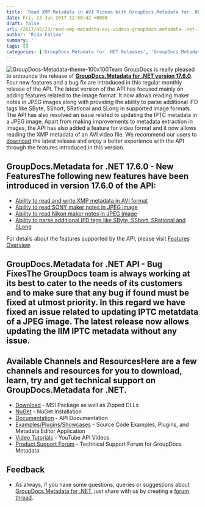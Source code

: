```yaml
---
title: 'Read XMP Metadata in AVI Videos With GroupDocs.Metadata for .NET 17.6.0'
date: Fri, 23 Jun 2017 12:58:42 +0000
draft: false
url: /2017/06/23/read-xmp-metadata-avi-videos-groupdocs.metadata-.net-17.6.0/
author: 'Rida Fatima'
summary: ''
tags: []
categories: ['GroupDocs.Metadata for .NET Releases', 'GroupDocs.Metadata Product Family']
---
```


![](http://blog.groupdocs.com/wp-content/uploads/sites/4/2017/06/groupdocs-metadata-net.png "GroupDocs-Metadata-theme-100x100")Team GroupDocs is really pleased to announce the release of **[GroupDocs.Metadata for .NET version 17.6.0](http://www.groupdocs.com/products/metadata/net "GroupDocs.Metadata")**. Four new features and a bug fix are introduced in this regular monthly release of the API. The latest version of the API has focused mainly on adding features related to the image format. It now allows reading maker notes in JPEG images along with providing the ability to parse additional IFD tags like SByte, SShort, SRational and SLong in supported image formats. The API has also resolved an issue related to updating the IPTC metadata in a JPEG image. Apart from making improvements to metadata extraction in images, the API has also added a feature for video format and it now allows reading the XMP metadata of an AVI video file. We recommend our users to  [download](https://downloads.groupdocs.com/metadata/net/new-releases/groupdocs.metadata-for-.net-17.6.0/) the latest release and enjoy a better experience with the API through the features introduced in this version.

## GroupDocs.Metadata for .NET 17.6.0 - New FeaturesThe following new features have been introduced in version 17.6.0 of the API:

*   [Ability to read and write XMP metadata in AVI format](https://docs.groupdocs.com/metadata/net)
*   [Ability to read SONY maker notes in JPEG image](https://docs.groupdocs.com/metadata/net)
*   [Ability to read Nikon maker notes in JPEG image](https://docs.groupdocs.com/metadata/net)
*   [Ability to parse additional IFD tags like SByte, SShort, SRational and SLong](https://docs.groupdocs.com/metadata/net)

For details about the features supported by the API, please visit [Features Overview](https://docs.groupdocs.com/display/metadatanet/Features+Overview).

## GroupDocs.Metadata for .NET API - Bug  FixesThe GroupDocs team is always working at its best to cater to the needs of its customers and to make sure that any bug if found must be fixed at utmost priority. In this regard we have fixed an issue related to updating IPTC metatdata of a JPEG image. The latest release now allows updating the IIM IPTC metadata without any issue.

## Available Channels and ResourcesHere are a few channels and resources for you to download, learn, try and get technical support on GroupDocs.Metadata for .NET.

*   [Download](https://downloads.groupdocs.com/metadata/net/new-releases/groupdocs.metadata-for-.net-17.6.0/ "GroupDocs.Metadata MSI") - MSI Package as well as Zipped DLLs
*   [NuGet](https://www.nuget.org/packages/groupdocs-metadata-dotnet/17.6.0 "GroupDocs.Metadata Nuget Package") - NuGet Installation
*   [Documentation](https://docs.groupdocs.com/display/metadatanet/Getting+Started "Metadata API documentation") - API Documentation
*   [Examples/Plugins/Showcases](https://github.com/groupdocs-metadata/GroupDocs.Metadata-for-.NET/tree/master/Examples "How to use Metadata API") - Source Code Examples, Plugins, and Metadata Editor Application
*   [Video Tutorials](https://www.youtube.com/channel/UCkOlPEPh0oljoESrmKP6l4g "Metadata API YouTube Tutorials") - YouTube API Videos
*   [Product Support Forum](http://www.groupdocs.com/Community/forums/groupdocs.metadata-product-family/48/showforum.aspx) - Technical Support Forum for GroupDocs Metadata

## Feedback

*   As always, if you have some questions, queries or suggestions about [GroupDocs.Metadata for .NET](http://www.groupdocs.com/products/metadata/net ".NET Metadata API"), just share with us by creating a [forum thread](http://www.groupdocs.com/Community/forums/groupdocs.metadata-product-family/48/showforum.aspx).




